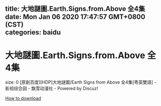 
title: 大地謎圖.Earth.Signs.from.Above 全4集
date: Mon Jan 06 2020 17:47:57 GMT+0800 (CST)    
categories: baidu
---

# 大地謎圖.Earth.Signs.from.Above 全4集
size: 0
 [原創百度][HDP]大地謎圖/Earth Signs from Above 全4集[粤英雙語] - 影视综合园 - 飘雪动漫社 - Powered by Discuz!
 

[How to download](https://bpcam.bemobtrk.com/go/2ceec3aa-1ca2-46d6-b9ff-aaa5c184517c?jno=1704)